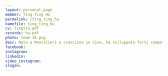 ```yaml
---
layout: personal_page
member: Ting Ting Hu
permalink: /ting_ting_hu
namefile: ting_ting_hu
cv: tingtin.pdf
records: hu.pdf
photo: team-18.png
desc: Nata a Moncalieri e cresciuta in Cina, ha sviluppato forti competenze interculturali e di adattamento. Con oltre 10 anni di esperienza nel settore bar e come interprete italiano-cinese, studia Gestione Aziendale all&#x27;Università di Trento. Appassionata di viaggi e fotografia, unisce pratica e teoria per una crescita professionale dinamica.
facebook: 
instagram: 
linkedin: 
video_instagram: 
slogan: 
---
```

